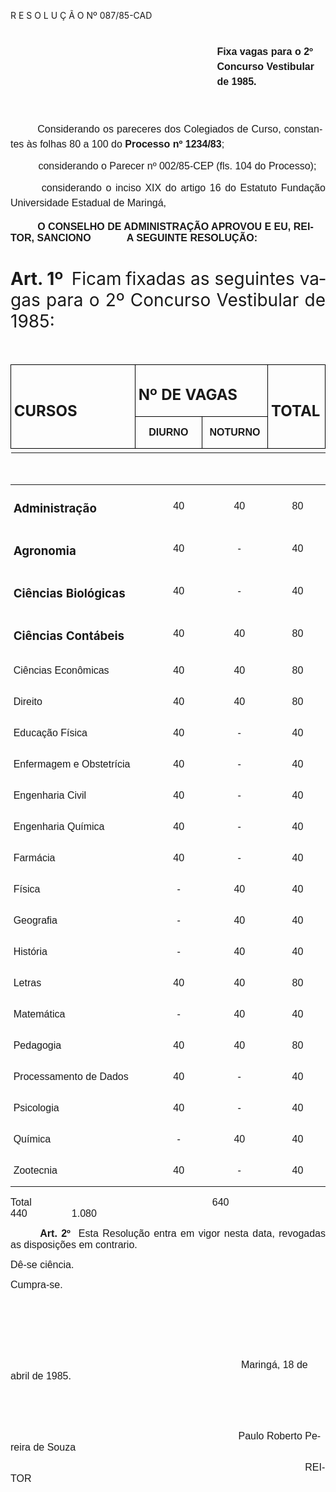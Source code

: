 <body lang=PT-BR style='tab-interval:35.4pt'>

<div class=Section1>

<p class=MsoTitle>R E S O L U Ç Ã O Nº 087/85-CAD</p>

<p class=MsoNormal style='margin-top:0cm;margin-right:3.6pt;margin-bottom:0cm;
margin-left:205.2pt;margin-bottom:.0001pt;line-height:18.0pt'><span
style='font-size:12.0pt;mso-bidi-font-size:10.0pt;font-family:Arial'><![if !supportEmptyParas]>&nbsp;<![endif]><o:p></o:p></span></p>

<p class=MsoNormal style='margin-top:0cm;margin-right:3.6pt;margin-bottom:0cm;
margin-left:247.8pt;margin-bottom:.0001pt;line-height:18.0pt'><b><span
style='font-size:12.0pt;mso-bidi-font-size:10.0pt;font-family:Arial'>Fixa vagas
para o 2º Con­curso Vestibular de 1985.<o:p></o:p></span></b></p>

<p class=MsoNormal style='line-height:18.0pt'><span style='font-size:12.0pt;
mso-bidi-font-size:10.0pt;font-family:Arial'><![if !supportEmptyParas]>&nbsp;<![endif]><o:p></o:p></span></p>

<p class=MsoNormal style='margin-top:0cm;margin-right:3.6pt;margin-bottom:5.4pt;
margin-left:0cm;text-align:justify;text-indent:32.4pt;line-height:18.0pt'><span
style='font-size:12.0pt;mso-bidi-font-size:10.0pt;font-family:Arial'>Considerando
os pareceres dos Colegiados de Curso, constantes às folhas 80 a 100 do <b>Processo
nº 1234/83</b>;<o:p></o:p></span></p>

<p class=MsoNormal style='text-align:justify'><span style='font-size:12.0pt;
mso-bidi-font-size:10.0pt;font-family:Arial'><span style="mso-spacerun:
yes">          </span>considerando o Parecer nº 002/85-CEP (fls. 104 do Processo);<o:p></o:p></span></p>

<p class=MsoNormal style='margin-bottom:5.4pt;text-align:justify;text-indent:
32.4pt;line-height:18.0pt'><span style='font-size:12.0pt;mso-bidi-font-size:
10.0pt;font-family:Arial'><span style="mso-spacerun: yes"> </span>considerando
o inciso XIX do artigo 16 do Estatuto Fundação Universidade Estadual de
Maringá,<o:p></o:p></span></p>

<p class=MsoNormal style='margin-top:12.6pt;text-indent:32.4pt'><b><span
style='font-size:12.0pt;mso-bidi-font-size:10.0pt;font-family:Arial'>O CONSELHO
DE ADMINISTRAÇÃO APROVOU E EU, REITOR, SANCIONO <span style='mso-tab-count:
1'>            </span>A SEGUINTE RESOLUÇÃO:<o:p></o:p></span></b></p>

<h1 style='text-align:justify'>Art. 1º<span style="mso-spacerun: yes">  </span><span
style='font-weight:normal'>Ficam</span> <span style='font-weight:normal'>fixadas
as seguintes vagas para o 2º Concurso Vestibular de 1985:<o:p></o:p></span></h1>

<p class=MsoNormal style='text-align:justify'><![if !supportEmptyParas]>&nbsp;<![endif]><o:p></o:p></p>

<table border=1 cellspacing=0 cellpadding=0 style='border-collapse:collapse;
 border:none;mso-border-alt:solid windowtext .5pt;mso-padding-alt:0cm 3.5pt 0cm 3.5pt'>
 <tr>
  <td width=269 rowspan=2 style='width:201.95pt;border:solid windowtext .5pt;
  padding:0cm 3.5pt 0cm 3.5pt'>
  <h2>CURSOS</h2>
  </td>
  <td width=229 colspan=2 style='width:171.75pt;border:solid windowtext .5pt;
  border-left:none;mso-border-left-alt:solid windowtext .5pt;padding:0cm 3.5pt 0cm 3.5pt'>
  <h2>Nº DE VAGAS</h2>
  </td>
  <td width=100 rowspan=2 style='width:75.2pt;border:solid windowtext .5pt;
  border-left:none;mso-border-left-alt:solid windowtext .5pt;padding:0cm 3.5pt 0cm 3.5pt'>
  <h2>TOTAL</h2>
  </td>
 </tr>
 <tr>
  <td width=113 valign=top style='width:3.0cm;border-top:none;border-left:none;
  border-bottom:solid windowtext .5pt;border-right:solid windowtext .5pt;
  mso-border-top-alt:solid windowtext .5pt;mso-border-left-alt:solid windowtext .5pt;
  padding:0cm 3.5pt 0cm 3.5pt'>
  <p class=MsoNormal align=center style='text-align:center'><b><span
  style='font-size:12.0pt;mso-bidi-font-size:10.0pt;font-family:Arial'>DIURNO<o:p></o:p></span></b></p>
  </td>
  <td width=116 valign=top style='width:86.7pt;border-top:none;border-left:
  none;border-bottom:solid windowtext .5pt;border-right:solid windowtext .5pt;
  mso-border-top-alt:solid windowtext .5pt;mso-border-left-alt:solid windowtext .5pt;
  padding:0cm 3.5pt 0cm 3.5pt'>
  <p class=MsoNormal align=center style='text-align:center'><b><span
  style='font-size:12.0pt;mso-bidi-font-size:10.0pt;font-family:Arial'>NOTURNO<o:p></o:p></span></b></p>
  </td>
 </tr>
 <![if !supportMisalignedColumns]>
 <tr height=0>
  <td width=269 style='border:none'></td>
  <td width=113 style='border:none'></td>
  <td width=116 style='border:none'></td>
  <td width=100 style='border:none'></td>
 </tr>
 <![endif]>
</table>

<p class=MsoNormal><b><span style='font-size:12.0pt;mso-bidi-font-size:10.0pt;
font-family:Arial'><![if !supportEmptyParas]>&nbsp;<![endif]><o:p></o:p></span></b></p>

<table border=1 cellspacing=0 cellpadding=0 style='border-collapse:collapse;
 border:none;mso-border-alt:solid windowtext .5pt;mso-padding-alt:0cm 3.5pt 0cm 3.5pt'>
 <tr>
  <td width=269 valign=top style='width:201.95pt;border:none;padding:0cm 3.5pt 0cm 3.5pt'>
  <h3>Administração</h3>
  </td>
  <td width=113 style='width:3.0cm;border:none;padding:0cm 3.5pt 0cm 3.5pt'>
  <p class=MsoNormal align=center style='text-align:center'><span
  style='font-size:12.0pt;mso-bidi-font-size:10.0pt;font-family:Arial'>40<o:p></o:p></span></p>
  </td>
  <td width=113 style='width:3.0cm;border:none;padding:0cm 3.5pt 0cm 3.5pt'>
  <p class=MsoNormal align=center style='text-align:center'><span
  style='font-size:12.0pt;mso-bidi-font-size:10.0pt;font-family:Arial'>40<o:p></o:p></span></p>
  </td>
  <td width=102 style='width:76.85pt;border:none;padding:0cm 3.5pt 0cm 3.5pt'>
  <p class=MsoNormal align=center style='text-align:center'><span
  style='font-size:12.0pt;mso-bidi-font-size:10.0pt;font-family:Arial'>80<o:p></o:p></span></p>
  </td>
 </tr>
 <tr>
  <td width=269 valign=top style='width:201.95pt;border:none;padding:0cm 3.5pt 0cm 3.5pt'>
  <h3>Agronomia</h3>
  </td>
  <td width=113 style='width:3.0cm;border:none;padding:0cm 3.5pt 0cm 3.5pt'>
  <p class=MsoNormal align=center style='text-align:center'><span
  style='font-size:12.0pt;mso-bidi-font-size:10.0pt;font-family:Arial'>40<o:p></o:p></span></p>
  </td>
  <td width=113 style='width:3.0cm;border:none;padding:0cm 3.5pt 0cm 3.5pt'>
  <p class=MsoNormal align=center style='text-align:center'><span
  style='font-size:12.0pt;mso-bidi-font-size:10.0pt;font-family:Arial'>-<o:p></o:p></span></p>
  </td>
  <td width=102 style='width:76.85pt;border:none;padding:0cm 3.5pt 0cm 3.5pt'>
  <p class=MsoNormal align=center style='text-align:center'><span
  style='font-size:12.0pt;mso-bidi-font-size:10.0pt;font-family:Arial'>40<o:p></o:p></span></p>
  </td>
 </tr>
 <tr>
  <td width=269 valign=top style='width:201.95pt;border:none;padding:0cm 3.5pt 0cm 3.5pt'>
  <h3>Ciências Biológicas</h3>
  </td>
  <td width=113 style='width:3.0cm;border:none;padding:0cm 3.5pt 0cm 3.5pt'>
  <p class=MsoNormal align=center style='text-align:center'><span
  style='font-size:12.0pt;mso-bidi-font-size:10.0pt;font-family:Arial'>40<o:p></o:p></span></p>
  </td>
  <td width=113 style='width:3.0cm;border:none;padding:0cm 3.5pt 0cm 3.5pt'>
  <p class=MsoNormal align=center style='text-align:center'><span
  style='font-size:12.0pt;mso-bidi-font-size:10.0pt;font-family:Arial'>-<o:p></o:p></span></p>
  </td>
  <td width=102 style='width:76.85pt;border:none;padding:0cm 3.5pt 0cm 3.5pt'>
  <p class=MsoNormal align=center style='text-align:center'><span
  style='font-size:12.0pt;mso-bidi-font-size:10.0pt;font-family:Arial'>40<o:p></o:p></span></p>
  </td>
 </tr>
 <tr>
  <td width=269 valign=top style='width:201.95pt;border:none;padding:0cm 3.5pt 0cm 3.5pt'>
  <h3>Ciências Contábeis</h3>
  </td>
  <td width=113 style='width:3.0cm;border:none;padding:0cm 3.5pt 0cm 3.5pt'>
  <p class=MsoNormal align=center style='text-align:center'><span
  style='font-size:12.0pt;mso-bidi-font-size:10.0pt;font-family:Arial'>40<o:p></o:p></span></p>
  </td>
  <td width=113 style='width:3.0cm;border:none;padding:0cm 3.5pt 0cm 3.5pt'>
  <p class=MsoNormal align=center style='text-align:center'><span
  style='font-size:12.0pt;mso-bidi-font-size:10.0pt;font-family:Arial'>40<o:p></o:p></span></p>
  </td>
  <td width=102 style='width:76.85pt;border:none;padding:0cm 3.5pt 0cm 3.5pt'>
  <p class=MsoNormal align=center style='text-align:center'><span
  style='font-size:12.0pt;mso-bidi-font-size:10.0pt;font-family:Arial'>80<o:p></o:p></span></p>
  </td>
 </tr>
 <tr>
  <td width=269 valign=top style='width:201.95pt;border:none;padding:0cm 3.5pt 0cm 3.5pt'>
  <p class=MsoNormal><span style='font-size:12.0pt;mso-bidi-font-size:10.0pt;
  font-family:Arial'>Ciências Econômicas<o:p></o:p></span></p>
  </td>
  <td width=113 style='width:3.0cm;border:none;padding:0cm 3.5pt 0cm 3.5pt'>
  <p class=MsoNormal align=center style='text-align:center'><span
  style='font-size:12.0pt;mso-bidi-font-size:10.0pt;font-family:Arial'>40<o:p></o:p></span></p>
  </td>
  <td width=113 style='width:3.0cm;border:none;padding:0cm 3.5pt 0cm 3.5pt'>
  <p class=MsoNormal align=center style='text-align:center'><span
  style='font-size:12.0pt;mso-bidi-font-size:10.0pt;font-family:Arial'>40<o:p></o:p></span></p>
  </td>
  <td width=102 style='width:76.85pt;border:none;padding:0cm 3.5pt 0cm 3.5pt'>
  <p class=MsoNormal align=center style='text-align:center'><span
  style='font-size:12.0pt;mso-bidi-font-size:10.0pt;font-family:Arial'>80<o:p></o:p></span></p>
  </td>
 </tr>
 <tr>
  <td width=269 valign=top style='width:201.95pt;border:none;padding:0cm 3.5pt 0cm 3.5pt'>
  <p class=MsoNormal><span style='font-size:12.0pt;mso-bidi-font-size:10.0pt;
  font-family:Arial'>Direito<o:p></o:p></span></p>
  </td>
  <td width=113 style='width:3.0cm;border:none;padding:0cm 3.5pt 0cm 3.5pt'>
  <p class=MsoNormal align=center style='text-align:center'><span
  style='font-size:12.0pt;mso-bidi-font-size:10.0pt;font-family:Arial'>40<o:p></o:p></span></p>
  </td>
  <td width=113 style='width:3.0cm;border:none;padding:0cm 3.5pt 0cm 3.5pt'>
  <p class=MsoNormal align=center style='text-align:center'><span
  style='font-size:12.0pt;mso-bidi-font-size:10.0pt;font-family:Arial'>40<o:p></o:p></span></p>
  </td>
  <td width=102 style='width:76.85pt;border:none;padding:0cm 3.5pt 0cm 3.5pt'>
  <p class=MsoNormal align=center style='text-align:center'><span
  style='font-size:12.0pt;mso-bidi-font-size:10.0pt;font-family:Arial'>80<o:p></o:p></span></p>
  </td>
 </tr>
 <tr>
  <td width=269 valign=top style='width:201.95pt;border:none;padding:0cm 3.5pt 0cm 3.5pt'>
  <p class=MsoNormal><span style='font-size:12.0pt;mso-bidi-font-size:10.0pt;
  font-family:Arial'>Educação Física<o:p></o:p></span></p>
  </td>
  <td width=113 style='width:3.0cm;border:none;padding:0cm 3.5pt 0cm 3.5pt'>
  <p class=MsoNormal align=center style='text-align:center'><span
  style='font-size:12.0pt;mso-bidi-font-size:10.0pt;font-family:Arial'>40<o:p></o:p></span></p>
  </td>
  <td width=113 style='width:3.0cm;border:none;padding:0cm 3.5pt 0cm 3.5pt'>
  <p class=MsoNormal align=center style='text-align:center'><span
  style='font-size:12.0pt;mso-bidi-font-size:10.0pt;font-family:Arial'>-<o:p></o:p></span></p>
  </td>
  <td width=102 style='width:76.85pt;border:none;padding:0cm 3.5pt 0cm 3.5pt'>
  <p class=MsoNormal align=center style='text-align:center'><span
  style='font-size:12.0pt;mso-bidi-font-size:10.0pt;font-family:Arial'>40<o:p></o:p></span></p>
  </td>
 </tr>
 <tr>
  <td width=269 valign=top style='width:201.95pt;border:none;padding:0cm 3.5pt 0cm 3.5pt'>
  <p class=MsoNormal><span style='font-size:12.0pt;mso-bidi-font-size:10.0pt;
  font-family:Arial'>Enfermagem e Obstetrícia<o:p></o:p></span></p>
  </td>
  <td width=113 style='width:3.0cm;border:none;padding:0cm 3.5pt 0cm 3.5pt'>
  <p class=MsoNormal align=center style='text-align:center'><span
  style='font-size:12.0pt;mso-bidi-font-size:10.0pt;font-family:Arial'>40<o:p></o:p></span></p>
  </td>
  <td width=113 style='width:3.0cm;border:none;padding:0cm 3.5pt 0cm 3.5pt'>
  <p class=MsoNormal align=center style='text-align:center'><span
  style='font-size:12.0pt;mso-bidi-font-size:10.0pt;font-family:Arial'>-<o:p></o:p></span></p>
  </td>
  <td width=102 style='width:76.85pt;border:none;padding:0cm 3.5pt 0cm 3.5pt'>
  <p class=MsoNormal align=center style='text-align:center'><span
  style='font-size:12.0pt;mso-bidi-font-size:10.0pt;font-family:Arial'>40<o:p></o:p></span></p>
  </td>
 </tr>
 <tr>
  <td width=269 valign=top style='width:201.95pt;border:none;padding:0cm 3.5pt 0cm 3.5pt'>
  <p class=MsoNormal><span style='font-size:12.0pt;mso-bidi-font-size:10.0pt;
  font-family:Arial'>Engenharia Civil<o:p></o:p></span></p>
  </td>
  <td width=113 style='width:3.0cm;border:none;padding:0cm 3.5pt 0cm 3.5pt'>
  <p class=MsoNormal align=center style='text-align:center'><span
  style='font-size:12.0pt;mso-bidi-font-size:10.0pt;font-family:Arial'>40<o:p></o:p></span></p>
  </td>
  <td width=113 style='width:3.0cm;border:none;padding:0cm 3.5pt 0cm 3.5pt'>
  <p class=MsoNormal align=center style='text-align:center'><span
  style='font-size:12.0pt;mso-bidi-font-size:10.0pt;font-family:Arial'>-<o:p></o:p></span></p>
  </td>
  <td width=102 style='width:76.85pt;border:none;padding:0cm 3.5pt 0cm 3.5pt'>
  <p class=MsoNormal align=center style='text-align:center'><span
  style='font-size:12.0pt;mso-bidi-font-size:10.0pt;font-family:Arial'>40<o:p></o:p></span></p>
  </td>
 </tr>
 <tr>
  <td width=269 valign=top style='width:201.95pt;border:none;padding:0cm 3.5pt 0cm 3.5pt'>
  <p class=MsoNormal><span style='font-size:12.0pt;mso-bidi-font-size:10.0pt;
  font-family:Arial'>Engenharia Química<o:p></o:p></span></p>
  </td>
  <td width=113 style='width:3.0cm;border:none;padding:0cm 3.5pt 0cm 3.5pt'>
  <p class=MsoNormal align=center style='text-align:center'><span
  style='font-size:12.0pt;mso-bidi-font-size:10.0pt;font-family:Arial'>40<o:p></o:p></span></p>
  </td>
  <td width=113 style='width:3.0cm;border:none;padding:0cm 3.5pt 0cm 3.5pt'>
  <p class=MsoNormal align=center style='text-align:center'><span
  style='font-size:12.0pt;mso-bidi-font-size:10.0pt;font-family:Arial'>-<o:p></o:p></span></p>
  </td>
  <td width=102 style='width:76.85pt;border:none;padding:0cm 3.5pt 0cm 3.5pt'>
  <p class=MsoNormal align=center style='text-align:center'><span
  style='font-size:12.0pt;mso-bidi-font-size:10.0pt;font-family:Arial'>40<o:p></o:p></span></p>
  </td>
 </tr>
 <tr>
  <td width=269 valign=top style='width:201.95pt;border:none;padding:0cm 3.5pt 0cm 3.5pt'>
  <p class=MsoNormal><span style='font-size:12.0pt;mso-bidi-font-size:10.0pt;
  font-family:Arial'>Farmácia<o:p></o:p></span></p>
  </td>
  <td width=113 style='width:3.0cm;border:none;padding:0cm 3.5pt 0cm 3.5pt'>
  <p class=MsoNormal align=center style='text-align:center'><span
  style='font-size:12.0pt;mso-bidi-font-size:10.0pt;font-family:Arial'>40<o:p></o:p></span></p>
  </td>
  <td width=113 style='width:3.0cm;border:none;padding:0cm 3.5pt 0cm 3.5pt'>
  <p class=MsoNormal align=center style='text-align:center'><span
  style='font-size:12.0pt;mso-bidi-font-size:10.0pt;font-family:Arial'>-<o:p></o:p></span></p>
  </td>
  <td width=102 style='width:76.85pt;border:none;padding:0cm 3.5pt 0cm 3.5pt'>
  <p class=MsoNormal align=center style='text-align:center'><span
  style='font-size:12.0pt;mso-bidi-font-size:10.0pt;font-family:Arial'>40<o:p></o:p></span></p>
  </td>
 </tr>
 <tr>
  <td width=269 valign=top style='width:201.95pt;border:none;padding:0cm 3.5pt 0cm 3.5pt'>
  <p class=MsoNormal><span style='font-size:12.0pt;mso-bidi-font-size:10.0pt;
  font-family:Arial'>Física<o:p></o:p></span></p>
  </td>
  <td width=113 style='width:3.0cm;border:none;padding:0cm 3.5pt 0cm 3.5pt'>
  <p class=MsoNormal align=center style='text-align:center'><span
  style='font-size:12.0pt;mso-bidi-font-size:10.0pt;font-family:Arial'>-<o:p></o:p></span></p>
  </td>
  <td width=113 style='width:3.0cm;border:none;padding:0cm 3.5pt 0cm 3.5pt'>
  <p class=MsoNormal align=center style='text-align:center'><span
  style='font-size:12.0pt;mso-bidi-font-size:10.0pt;font-family:Arial'>40<o:p></o:p></span></p>
  </td>
  <td width=102 style='width:76.85pt;border:none;padding:0cm 3.5pt 0cm 3.5pt'>
  <p class=MsoNormal align=center style='text-align:center'><span
  style='font-size:12.0pt;mso-bidi-font-size:10.0pt;font-family:Arial'>40<o:p></o:p></span></p>
  </td>
 </tr>
 <tr>
  <td width=269 valign=top style='width:201.95pt;border:none;padding:0cm 3.5pt 0cm 3.5pt'>
  <p class=MsoNormal><span style='font-size:12.0pt;mso-bidi-font-size:10.0pt;
  font-family:Arial'>Geografia<o:p></o:p></span></p>
  </td>
  <td width=113 style='width:3.0cm;border:none;padding:0cm 3.5pt 0cm 3.5pt'>
  <p class=MsoNormal align=center style='text-align:center'><span
  style='font-size:12.0pt;mso-bidi-font-size:10.0pt;font-family:Arial'>-<o:p></o:p></span></p>
  </td>
  <td width=113 style='width:3.0cm;border:none;padding:0cm 3.5pt 0cm 3.5pt'>
  <p class=MsoNormal align=center style='text-align:center'><span
  style='font-size:12.0pt;mso-bidi-font-size:10.0pt;font-family:Arial'>40<o:p></o:p></span></p>
  </td>
  <td width=102 style='width:76.85pt;border:none;padding:0cm 3.5pt 0cm 3.5pt'>
  <p class=MsoNormal align=center style='text-align:center'><span
  style='font-size:12.0pt;mso-bidi-font-size:10.0pt;font-family:Arial'>40<o:p></o:p></span></p>
  </td>
 </tr>
 <tr>
  <td width=269 valign=top style='width:201.95pt;border:none;padding:0cm 3.5pt 0cm 3.5pt'>
  <p class=MsoNormal><span style='font-size:12.0pt;mso-bidi-font-size:10.0pt;
  font-family:Arial'>História<o:p></o:p></span></p>
  </td>
  <td width=113 style='width:3.0cm;border:none;padding:0cm 3.5pt 0cm 3.5pt'>
  <p class=MsoNormal align=center style='text-align:center'><span
  style='font-size:12.0pt;mso-bidi-font-size:10.0pt;font-family:Arial'>-<o:p></o:p></span></p>
  </td>
  <td width=113 style='width:3.0cm;border:none;padding:0cm 3.5pt 0cm 3.5pt'>
  <p class=MsoNormal align=center style='text-align:center'><span
  style='font-size:12.0pt;mso-bidi-font-size:10.0pt;font-family:Arial'>40<o:p></o:p></span></p>
  </td>
  <td width=102 style='width:76.85pt;border:none;padding:0cm 3.5pt 0cm 3.5pt'>
  <p class=MsoNormal align=center style='text-align:center'><span
  style='font-size:12.0pt;mso-bidi-font-size:10.0pt;font-family:Arial'>40<o:p></o:p></span></p>
  </td>
 </tr>
 <tr>
  <td width=269 valign=top style='width:201.95pt;border:none;padding:0cm 3.5pt 0cm 3.5pt'>
  <p class=MsoNormal><span style='font-size:12.0pt;mso-bidi-font-size:10.0pt;
  font-family:Arial'>Letras<o:p></o:p></span></p>
  </td>
  <td width=113 style='width:3.0cm;border:none;padding:0cm 3.5pt 0cm 3.5pt'>
  <p class=MsoNormal align=center style='text-align:center'><span
  style='font-size:12.0pt;mso-bidi-font-size:10.0pt;font-family:Arial'>40<o:p></o:p></span></p>
  </td>
  <td width=113 style='width:3.0cm;border:none;padding:0cm 3.5pt 0cm 3.5pt'>
  <p class=MsoNormal align=center style='text-align:center'><span
  style='font-size:12.0pt;mso-bidi-font-size:10.0pt;font-family:Arial'>40<o:p></o:p></span></p>
  </td>
  <td width=102 style='width:76.85pt;border:none;padding:0cm 3.5pt 0cm 3.5pt'>
  <p class=MsoNormal align=center style='text-align:center'><span
  style='font-size:12.0pt;mso-bidi-font-size:10.0pt;font-family:Arial'>80<o:p></o:p></span></p>
  </td>
 </tr>
 <tr>
  <td width=269 valign=top style='width:201.95pt;border:none;padding:0cm 3.5pt 0cm 3.5pt'>
  <p class=MsoNormal><span style='font-size:12.0pt;mso-bidi-font-size:10.0pt;
  font-family:Arial'>Matemática<o:p></o:p></span></p>
  </td>
  <td width=113 style='width:3.0cm;border:none;padding:0cm 3.5pt 0cm 3.5pt'>
  <p class=MsoNormal align=center style='text-align:center'><span
  style='font-size:12.0pt;mso-bidi-font-size:10.0pt;font-family:Arial'>-<o:p></o:p></span></p>
  </td>
  <td width=113 style='width:3.0cm;border:none;padding:0cm 3.5pt 0cm 3.5pt'>
  <p class=MsoNormal align=center style='text-align:center'><span
  style='font-size:12.0pt;mso-bidi-font-size:10.0pt;font-family:Arial'>40<o:p></o:p></span></p>
  </td>
  <td width=102 style='width:76.85pt;border:none;padding:0cm 3.5pt 0cm 3.5pt'>
  <p class=MsoNormal align=center style='text-align:center'><span
  style='font-size:12.0pt;mso-bidi-font-size:10.0pt;font-family:Arial'>40<o:p></o:p></span></p>
  </td>
 </tr>
 <tr>
  <td width=269 valign=top style='width:201.95pt;border:none;padding:0cm 3.5pt 0cm 3.5pt'>
  <p class=MsoNormal><span style='font-size:12.0pt;mso-bidi-font-size:10.0pt;
  font-family:Arial'>Pedagogia<o:p></o:p></span></p>
  </td>
  <td width=113 style='width:3.0cm;border:none;padding:0cm 3.5pt 0cm 3.5pt'>
  <p class=MsoNormal align=center style='text-align:center'><span
  style='font-size:12.0pt;mso-bidi-font-size:10.0pt;font-family:Arial'>40<o:p></o:p></span></p>
  </td>
  <td width=113 style='width:3.0cm;border:none;padding:0cm 3.5pt 0cm 3.5pt'>
  <p class=MsoNormal align=center style='text-align:center'><span
  style='font-size:12.0pt;mso-bidi-font-size:10.0pt;font-family:Arial'>40<o:p></o:p></span></p>
  </td>
  <td width=102 style='width:76.85pt;border:none;padding:0cm 3.5pt 0cm 3.5pt'>
  <p class=MsoNormal align=center style='text-align:center'><span
  style='font-size:12.0pt;mso-bidi-font-size:10.0pt;font-family:Arial'>80<o:p></o:p></span></p>
  </td>
 </tr>
 <tr>
  <td width=269 valign=top style='width:201.95pt;border:none;padding:0cm 3.5pt 0cm 3.5pt'>
  <p class=MsoNormal><span style='font-size:12.0pt;mso-bidi-font-size:10.0pt;
  font-family:Arial'>Processamento de Dados<o:p></o:p></span></p>
  </td>
  <td width=113 style='width:3.0cm;border:none;padding:0cm 3.5pt 0cm 3.5pt'>
  <p class=MsoNormal align=center style='text-align:center'><span
  style='font-size:12.0pt;mso-bidi-font-size:10.0pt;font-family:Arial'>40<o:p></o:p></span></p>
  </td>
  <td width=113 style='width:3.0cm;border:none;padding:0cm 3.5pt 0cm 3.5pt'>
  <p class=MsoNormal align=center style='text-align:center'><span
  style='font-size:12.0pt;mso-bidi-font-size:10.0pt;font-family:Arial'>-<o:p></o:p></span></p>
  </td>
  <td width=102 style='width:76.85pt;border:none;padding:0cm 3.5pt 0cm 3.5pt'>
  <p class=MsoNormal align=center style='text-align:center'><span
  style='font-size:12.0pt;mso-bidi-font-size:10.0pt;font-family:Arial'>40<o:p></o:p></span></p>
  </td>
 </tr>
 <tr>
  <td width=269 valign=top style='width:201.95pt;border:none;padding:0cm 3.5pt 0cm 3.5pt'>
  <p class=MsoNormal><span style='font-size:12.0pt;mso-bidi-font-size:10.0pt;
  font-family:Arial'>Psicologia<o:p></o:p></span></p>
  </td>
  <td width=113 style='width:3.0cm;border:none;padding:0cm 3.5pt 0cm 3.5pt'>
  <p class=MsoNormal align=center style='text-align:center'><span
  style='font-size:12.0pt;mso-bidi-font-size:10.0pt;font-family:Arial'>40<o:p></o:p></span></p>
  </td>
  <td width=113 style='width:3.0cm;border:none;padding:0cm 3.5pt 0cm 3.5pt'>
  <p class=MsoNormal align=center style='text-align:center'><span
  style='font-size:12.0pt;mso-bidi-font-size:10.0pt;font-family:Arial'>-<o:p></o:p></span></p>
  </td>
  <td width=102 style='width:76.85pt;border:none;padding:0cm 3.5pt 0cm 3.5pt'>
  <p class=MsoNormal align=center style='text-align:center'><span
  style='font-size:12.0pt;mso-bidi-font-size:10.0pt;font-family:Arial'>40<o:p></o:p></span></p>
  </td>
 </tr>
 <tr>
  <td width=269 valign=top style='width:201.95pt;border:none;padding:0cm 3.5pt 0cm 3.5pt'>
  <p class=MsoNormal><span style='font-size:12.0pt;mso-bidi-font-size:10.0pt;
  font-family:Arial'>Química<o:p></o:p></span></p>
  </td>
  <td width=113 valign=top style='width:3.0cm;border:none;padding:0cm 3.5pt 0cm 3.5pt'>
  <p class=MsoNormal align=center style='text-align:center'><span
  style='font-size:12.0pt;mso-bidi-font-size:10.0pt;font-family:Arial'>-<o:p></o:p></span></p>
  </td>
  <td width=113 valign=top style='width:3.0cm;border:none;padding:0cm 3.5pt 0cm 3.5pt'>
  <p class=MsoNormal align=center style='text-align:center'><span
  style='font-size:12.0pt;mso-bidi-font-size:10.0pt;font-family:Arial'>40<o:p></o:p></span></p>
  </td>
  <td width=102 valign=top style='width:76.85pt;border:none;padding:0cm 3.5pt 0cm 3.5pt'>
  <p class=MsoNormal align=center style='text-align:center'><span
  style='font-size:12.0pt;mso-bidi-font-size:10.0pt;font-family:Arial'>40<o:p></o:p></span></p>
  </td>
 </tr>
 <tr>
  <td width=269 valign=top style='width:201.95pt;border:none;padding:0cm 3.5pt 0cm 3.5pt'>
  <p class=MsoNormal><span style='font-size:12.0pt;mso-bidi-font-size:10.0pt;
  font-family:Arial'>Zootecnia<o:p></o:p></span></p>
  </td>
  <td width=113 valign=top style='width:3.0cm;border:none;padding:0cm 3.5pt 0cm 3.5pt'>
  <p class=MsoNormal align=center style='text-align:center'><span
  style='font-size:12.0pt;mso-bidi-font-size:10.0pt;font-family:Arial'>40<o:p></o:p></span></p>
  </td>
  <td width=113 valign=top style='width:3.0cm;border:none;padding:0cm 3.5pt 0cm 3.5pt'>
  <p class=MsoNormal align=center style='text-align:center'><span
  style='font-size:12.0pt;mso-bidi-font-size:10.0pt;font-family:Arial'>-<o:p></o:p></span></p>
  </td>
  <td width=102 valign=top style='width:76.85pt;border:none;padding:0cm 3.5pt 0cm 3.5pt'>
  <p class=MsoNormal align=center style='text-align:center'><span
  style='font-size:12.0pt;mso-bidi-font-size:10.0pt;font-family:Arial'>40<o:p></o:p></span></p>
  </td>
 </tr>
</table>

<p class=MsoNormal><!--[if gte vml 1]><v:line id="_x0000_s1028" style='position:absolute;
 z-index:1;mso-position-horizontal-relative:text;
 mso-position-vertical-relative:text' from="-18pt,2.2pt" to="450pt,2.2pt"/><![endif]--><![if !vml]><span
style='mso-ignore:vglayout;position:absolute;z-index:0;margin-left:-25px;
margin-top:2px;width:627px;height:3px'><img width=627 height=3
src="./087CAD85_arquivos/image001.gif" v:shapes="_x0000_s1028"></span><![endif]><span
style='font-size:12.0pt;mso-bidi-font-size:10.0pt;font-family:Arial'><o:p></o:p></span></p>

<p class=MsoNormal style='tab-stops:center 220.95pt'><span style='font-size:
12.0pt;mso-bidi-font-size:10.0pt;font-family:Arial'>Total <span
style='mso-tab-count:1'>     </span><span style="mso-spacerun:
yes">                                                           </span>640<span
style="mso-spacerun: yes">                     </span>440<span
style="mso-spacerun: yes">                </span>1.080<o:p></o:p></span></p>

<p class=MsoNormal style='text-align:justify;text-indent:35.45pt;tab-stops:
center 220.95pt'><b><span style='font-size:12.0pt;mso-bidi-font-size:10.0pt;
font-family:Arial'>Art. 2º</span></b><span style='font-size:12.0pt;mso-bidi-font-size:
10.0pt;font-family:Arial'><span style="mso-spacerun: yes">  </span>Esta
Resolução entra em vigor nesta data, revogadas as disposições em contrario.<o:p></o:p></span></p>

<p class=MsoNormal style='text-align:justify;tab-stops:center 220.95pt'><span
style='font-size:12.0pt;mso-bidi-font-size:10.0pt;font-family:Arial'>Dê-se
ciência.<o:p></o:p></span></p>

<p class=MsoNormal style='tab-stops:center 220.95pt'><span style='font-size:
12.0pt;mso-bidi-font-size:10.0pt;font-family:Arial'>Cumpra-se.<o:p></o:p></span></p>

<p class=MsoNormal style='tab-stops:center 220.95pt'><span style='font-size:
12.0pt;mso-bidi-font-size:10.0pt;font-family:Arial'><![if !supportEmptyParas]>&nbsp;<![endif]><o:p></o:p></span></p>

<p class=MsoNormal style='tab-stops:center 220.95pt'><span style='font-size:
12.0pt;mso-bidi-font-size:10.0pt;font-family:Arial'><![if !supportEmptyParas]>&nbsp;<![endif]><o:p></o:p></span></p>

<p class=MsoNormal style='tab-stops:center 220.95pt'><span style='font-size:
12.0pt;mso-bidi-font-size:10.0pt;font-family:Arial'><![if !supportEmptyParas]>&nbsp;<![endif]><o:p></o:p></span></p>

<p class=MsoNormal style='tab-stops:center 220.95pt'><span style='font-size:
12.0pt;mso-bidi-font-size:10.0pt;font-family:Arial'><span style='mso-tab-count:
1'>                                                                          </span><span
style='mso-tab-count:1'>         </span>Maringá, 18 de abril de 1985.<o:p></o:p></span></p>

<p class=MsoNormal style='tab-stops:center 220.95pt'><span style='font-size:
12.0pt;mso-bidi-font-size:10.0pt;font-family:Arial'><![if !supportEmptyParas]>&nbsp;<![endif]><o:p></o:p></span></p>

<p class=MsoNormal style='tab-stops:center 220.95pt'><span style='font-size:
12.0pt;mso-bidi-font-size:10.0pt;font-family:Arial'><![if !supportEmptyParas]>&nbsp;<![endif]><o:p></o:p></span></p>

<p class=MsoNormal style='tab-stops:center 220.95pt'><span style='font-size:
12.0pt;mso-bidi-font-size:10.0pt;font-family:Arial'><span style='mso-tab-count:
2'>                                                                                  </span>Paulo
Roberto Pereira de Souza<o:p></o:p></span></p>

<p class=MsoNormal style='tab-stops:center 220.95pt'><span style='font-size:
12.0pt;mso-bidi-font-size:10.0pt;font-family:Arial'><span style='mso-tab-count:
4'>                                                                                                          </span>REITOR<o:p></o:p></span></p>

<p class=MsoNormal style='tab-stops:center 220.95pt'><span style='font-size:
12.0pt;mso-bidi-font-size:10.0pt;font-family:Arial'><![if !supportEmptyParas]>&nbsp;<![endif]><o:p></o:p></span></p>

<p class=MsoNormal style='tab-stops:center 220.95pt'><span style='font-size:
12.0pt;mso-bidi-font-size:10.0pt;font-family:Arial'><![if !supportEmptyParas]>&nbsp;<![endif]><o:p></o:p></span></p>

</div>

</body>
